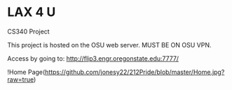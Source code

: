 # LAX 4 U
CS340 Project

This project is hosted on the OSU web server. MUST BE ON OSU VPN.

Access by going to: http://flip3.engr.oregonstate.edu:7777/

!Home Page(https://github.com/jonesy22/212Pride/blob/master/Home.jpg?raw=true)
